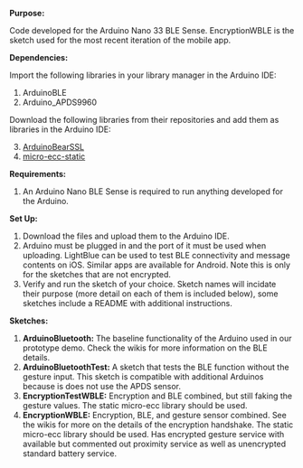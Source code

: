 **Purpose:**

Code developed for the Arduino Nano 33 BLE Sense. EncryptionWBLE is the sketch used for the most recent iteration of the mobile app.

**Dependencies:**

Import the following libraries in your library manager in the Arduino IDE:

1. ArduinoBLE
2. Arduino_APDS9960

Download the following libraries from their repositories and add them as libraries in the Arduino IDE:

3. [ArduinoBearSSL](https://github.com/arduino-libraries/ArduinoBearSSL)
4. [micro-ecc-static](https://github.com/kmackay/micro-ecc/tree/static)


**Requirements:**

1. An Arduino Nano BLE Sense is required to run anything developed for the Arduino. 


**Set Up:**

1. Download the files and upload them to the Arduino IDE. 
2. Arduino must be plugged in and the port of it must be used when uploading. LightBlue can be used to test BLE connectivity and message contents on iOS. Similar apps are available for Android. Note this is only for the sketches that are not encrypted.
3. Verify and run the sketch of your choice. Sketch names will incidate their purpose (more detail on each of them is included below), some sketches include a README with additional instructions. 


**Sketches:**

1. **ArduinoBluetooth:** The baseline functionality of the Arduino used in our prototype demo. Check the wikis for more information on the BLE details.
2. **ArduinoBluetoothTest:** A sketch that tests the BLE function without the gesture input. This sketch is compatible with additional Arduinos because is does not use the APDS sensor.
3. **EncryptionTestWBLE:** Encryption and BLE combined, but still faking the gesture values. The static micro-ecc library should be used. 
4. **EncryptionWBLE:** Encryption, BLE, and gesture sensor combined. See the wikis for more on the details of the encryption handshake. The static micro-ecc library should be used. Has encrypted gesture service with available but commented out proximity service as well as unencrypted standard battery service.



